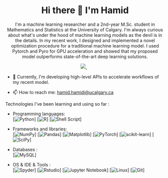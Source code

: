 <h1 align='center'>
  Hi there 👋 I'm Hamid 
</h1>

<p align='center'>
  I'm a machine learning researcher and a 2nd-year M.Sc. student in Mathematics and Statistics at the University of Calgary. I'm always curious about what's under the hood of machine learning models as the devil is in the details. In my recent work, I designed and implemented a novel optimization procedure for a traditional machine learning model. I used Pytorch and Pyro for GPU acceleration and showed that my proposed model outperforms state-of-the-art deep learning solutions.
<p align='center'>

<a href="https://www.linkedin.com/in/hamid-hamidi/">
<img src="https://img.shields.io/badge/linkedin-%230077B5.svg?&style=for-the-badge&logo=linkedin&logoColor=white" />
</a>&nbsp;&nbsp;
</p>
</p>


- 🌱 Currently, I'm developing high-level APIs to accelerate workflows of my recent model.


- 📫 How to reach me: <a href='mailto:hamid.hamidi@ucalgary.ca'>hamid.hamidi@ucalgary.ca</a>


Technologies I've been learning and using so far :

- Programming languages: <br />
    [![Python](https://img.shields.io/badge/python-3670A0?style=for-the-badge&logo=python&logoColor=ffdd54)]
    [![R](https://img.shields.io/badge/r-%23276DC3.svg?style=for-the-badge&logo=r&logoColor=white)]
    [![Shell Script](https://img.shields.io/badge/shell_script-%23121011.svg?style=for-the-badge&logo=gnu-bash&logoColor=white)]
    
- Frameworks and libraries: <br />
    [![NumPy](https://img.shields.io/badge/numpy-%23013243.svg?style=for-the-badge&logo=numpy&logoColor=white)]
    [![Pandas](https://img.shields.io/badge/pandas-%23150458.svg?style=for-the-badge&logo=pandas&logoColor=white)]
    [![Matplotlib](https://img.shields.io/badge/Matplotlib-%23ffffff.svg?style=for-the-badge&logo=Matplotlib&logoColor=black)]
    [![PyTorch](https://img.shields.io/badge/PyTorch-%23EE4C2C.svg?style=for-the-badge&logo=PyTorch&logoColor=white)]
    [![scikit-learn](https://img.shields.io/badge/scikit--learn-%23F7931E.svg?style=for-the-badge&logo=scikit-learn&logoColor=white)]
    [![SciPy](https://img.shields.io/badge/SciPy-%230C55A5.svg?style=for-the-badge&logo=scipy&logoColor=%white)]
    
- Databases : <br />
    [![MySQL](https://img.shields.io/badge/mysql-%2300f.svg?style=for-the-badge&logo=mysql&logoColor=white)]
- OS & IDE & Tools : <br />
    [![Spyder](https://img.shields.io/badge/Spyder-838485?style=for-the-badge&logo=spyder%20ide&logoColor=maroon)]
    [![Rstudio](https://img.shields.io/badge/RStudio-75AADB?style=for-the-badge&logo=RStudio&logoColor=white)]
    [![Jupyter Notebook](https://img.shields.io/badge/jupyter-%23FA0F00.svg?style=for-the-badge&logo=jupyter&logoColor=white)]
    [![Linux](https://img.shields.io/badge/Linux-FCC624?style=for-the-badge&logo=linux&logoColor=black)]
    [![Git](https://img.shields.io/badge/git-%23F05033.svg?style=for-the-badge&logo=git&logoColor=white)]
